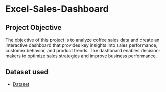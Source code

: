 # Excel-Sales-Dashboard

## Project Objective
The objective of this project is to analyze coffee sales data and create an interactive dashboard that provides key insights into sales performance, customer behavior, and product trends. The dashboard enables decision-makers to optimize sales strategies and improve business performance.

## Dataset used
- <a href="[https://github.com/ritikbh193/Data-Analysis-Dashboard/blob/main/Vrinda%20Data%20Analysis2.xlsx](https://github.com/Diyako1/Excel-Sales-Dashboard/blob/main/coffeeOrdersData.xlsx)">Dataset</a>
